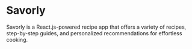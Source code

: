 # Savorly
Savorly is a React.js-powered recipe app that offers a variety of recipes, step-by-step guides, and personalized recommendations for effortless cooking.

